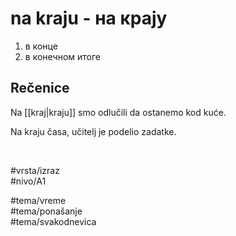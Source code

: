 # na kraju - на крају

1. в конце  
2. в конечном итоге

## Rečenice

Na [[kraj|kraju]] smo odlučili da ostanemo kod kuće.

Na kraju časa, učitelj je podelio zadatke.

<br>

#vrsta/izraz  
#nivo/A1  

#tema/vreme  
#tema/ponašanje  
#tema/svakodnevica  
